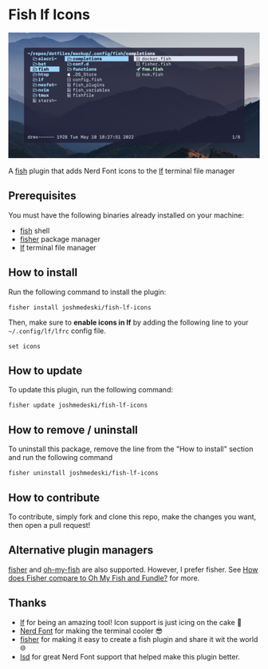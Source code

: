 # Fish lf Icons

![fish lf icons screenshot](./fish-lf-icons-screenshot.jpg)

A [fish](https://fishshell.com) plugin that adds Nerd Font icons to the [lf](https://github.com/gokcehan/lf) terminal file manager

## Prerequisites

You must have the following binaries already installed on your machine:

- [fish](https://fishshell.com) shell
- [fisher](https://github.com/jorgebucaran/fisher) package manager
- [lf](https://github.com/gokcehan/lf) terminal file manager

## How to install

Run the following command to install the plugin:

```fish
fisher install joshmedeski/fish-lf-icons
```

Then, make sure to **enable icons in lf** by adding the following line to your `~/.config/lf/lfrc` config file.

```
set icons
```

## How to update

To update this plugin, run the following command:

```fish
fisher update joshmedeski/fish-lf-icons
```

## How to remove / uninstall

To uninstall this package, remove the line from the "How to install" section and run the following command

```fish
fisher uninstall joshmedeski/fish-lf-icons
```

## How to contribute

To contribute, simply fork and clone this repo, make the changes you want, then open a pull request!

## Alternative plugin managers

[fisher](https://github.com/jorgebucaran/fisher) and [oh-my-fish](https://github.com/oh-my-fish/oh-my-fish) are also supported. However, I prefer fisher. See [How does Fisher compare to Oh My Fish and Fundle?](https://github.com/jorgebucaran/fisher/issues/481) for more.

## Thanks

- [lf](https://github.com/gokcehan/lf) for being an amazing tool! Icon support is just icing on the cake 🍰
- [Nerd Font](https://www.nerdfonts.com) for making the terminal cooler 😎
- [fisher](https://github.com/jorgebucaran/fisher) for making it easy to create a fish plugin and share it wit the world 🌐
- [lsd](https://github.com/Peltoche/lsd) for great Nerd Font support that helped make this plugin better.
